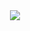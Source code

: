 <div align="center">
  <img src="https://github.com/jaeeun0238/jaeeun0238/assets/101691440/92118a53-c5b6-40bc-b130-bf8c398d7b51" />
</div>


<!--
**jaeeun0238/jaeeun0238** is a ✨ _special_ ✨ repository because its `README.md` (this file) appears on your GitHub profile.

Here are some ideas to get you started:

- 🔭 I’m currently working on ...
- 🌱 I’m currently learning ...
- 👯 I’m looking to collaborate on ...
- 🤔 I’m looking for help with ...
- 💬 Ask me about ...
- 📫 How to reach me: ...
- 😄 Pronouns: ...
- ⚡ Fun fact: ...
-->
